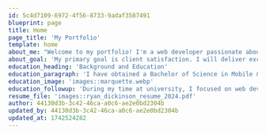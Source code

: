 ```yaml
---
id: 5c4d7109-6972-4f56-8733-9adaf3587491
blueprint: page
title: Home
page_title: 'My Portfolio'
template: home
about_me: "Welcome to my portfolio! I'm a web developer passionate about creating beautiful and functional websites."
about_goal: 'My primary goal is client satisfaction. I will deliver exceptional products for a variety of uses on the web.'
education_heading: 'Background and Education'
education_paragraph: 'I have obtained a Bachelor of Science in Mobile & Web App Development from Northern Michigan University located in the beautiful Marquette, MI.'
education_image: 'images::marquette.webp'
education_followup: 'During my time at university, I focused on web development, gaining expertise in HTML, CSS, JavaScript, and various web development frameworks/libraries.'
resume_file: 'images::ryan_dickinson_resume_2024.pdf'
author: 44130d3b-3c42-46ca-a0c6-ae2e0bd2304b
updated_by: 44130d3b-3c42-46ca-a0c6-ae2e0bd2304b
updated_at: 1742524282
---
```

